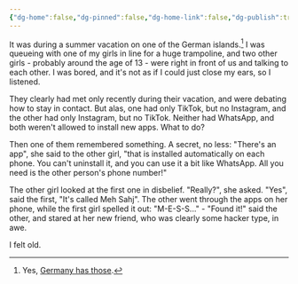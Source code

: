 ```yaml
---
{"dg-home":false,"dg-pinned":false,"dg-home-link":false,"dg-publish":true,"type":"post","disabled rules":["header-increment","yaml-title","yaml-title-alias","file-name-heading"],"title":"Meh Sahj","dg-permalink":"meh-sahj/","created-date":"2024-05-22T06:19:52","aliases":["Meh Sahj"],"linter-yaml-title-alias":"Meh Sahj","updated-date":"2025-05-05T17:44:28","tags":["personal"],"dg-path":"meh-sahj.md","permalink":"/meh-sahj/","dgPassFrontmatter":true,"created":"2024-05-22T06:19:52","updated":"2025-05-05T17:44:28"}
---
```



It was during a summer vacation on one of the German islands.[^1] I was queueing with one of my girls in line for a huge trampoline, and two other girls - probably around the age of 13 - were right in front of us and talking to each other. I was bored, and it's not as if I could just close my ears, so I listened.

They clearly had met only recently during their vacation, and were debating how to stay in contact. But alas, one had only TikTok, but no Instagram, and the other had only Instagram, but no TikTok. Neither had WhatsApp, and both weren't allowed to install new apps. What to do?

Then one of them remembered something. A secret, no less: "There's an app", she said to the other girl, "that is installed automatically on each phone. You can't uninstall it, and you can use it a bit like WhatsApp. All you need is the other person's phone number!"

The other girl looked at the first one in disbelief. "Really?", she asked. "Yes", said the first, "It's called Meh Sahj". The other went through the apps on her phone, while the first girl spelled it out: "M-E-S-S..." - "Found it!" said the other, and stared at her new friend, who was clearly some hacker type, in awe.

I felt old.

[^1]: Yes, [Germany has those](https://en.wikipedia.org/wiki/List_of_islands_of_Germany).
